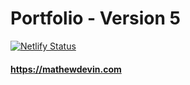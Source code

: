 # Portfolio - Version 5
[![Netlify Status](https://api.netlify.com/api/v1/badges/c4db5305-e8ee-4c2a-9926-330a3d78bbcb/deploy-status)](https://app.netlify.com/sites/musing-ramanujan-f626cc/deploys)

#### https://mathewdevin.com
